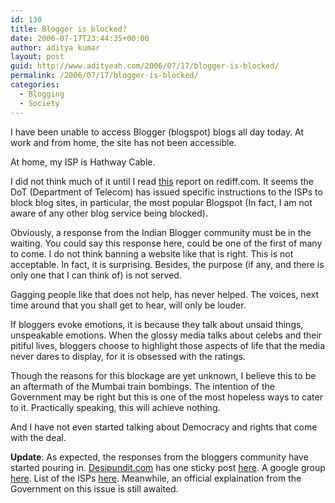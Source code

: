```yaml
---
id: 130
title: Blogger is blocked?
date: 2006-07-17T23:44:35+00:00
author: aditya kumar
layout: post
guid: http://www.adityeah.com/2006/07/17/blogger-is-blocked/
permalink: /2006/07/17/blogger-is-blocked/
categories:
  - Blogging
  - Society
---
```

I have been unable to access Blogger (blogspot) blogs all day today. At work and from home, the site has not been accessible.  
  
At home, my ISP is Hathway Cable.  
  
I did not think much of it until I read [this](http://in.rediff.com/news/2006/jul/17blog.htm) report on rediff.com. It seems the DoT (Department of Telecom) has issued specific instructions to the ISPs to block blog sites, in particular, the most popular Blogspot (In fact, I am not aware of any other blog service being blocked).  
  
Obviously, a response from the Indian Blogger community must be in the waiting. You could say this response here, could be one of the first of many to come. I do not think banning a website like that is right. This is not acceptable. In fact, it is surprising. Besides, the purpose (if any, and there is only one that I can think of) is not served.  
  
Gagging people like that does not help, has never helped. The voices, next time around that you shall get to hear, will only be louder.  
  
If bloggers evoke emotions, it is because they talk about unsaid things, unspeakable emotions. When the glossy media talks about celebs and their pitiful lives, bloggers choose to highlight those aspects of life that the media never dares to display, for it is obsessed with the ratings.  
  
Though the reasons for this blockage are yet unknown, I believe this to be an aftermath of the Mumbai train bombings. The intention of the Government may be right but this is one of the most hopeless ways to cater to it. Practically speaking, this will achieve nothing.  
  
And I have not even started talking about Democracy and rights that come with the deal.

**Update**: As expected, the responses from the bloggers community have started pouring in. [Desipundit.com](http://www.desipundit.com) has one sticky post [here](http://www.desipundit.com/2006/07/15/blogspotcom-blocked-in-india-by-some-isps/#more-4802). A google group [here](http://groups.google.com/group/BloggersCollective). List of the ISPs [here](http://scratchpad.wikia.com/wiki/List_of_ISPs_that_seem_to_have_blocked_blogger). Meanwhile, an official explaination from the Government on this issue is still awaited.